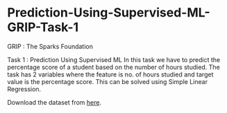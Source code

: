 # Prediction-Using-Supervised-ML-GRIP-Task-1

GRIP : The Sparks Foundation 

Task 1 : Prediction Using Supervised ML In this task we have to predict the percentage score of a student based on the number of hours studied. The task has 2 variables where the feature is no. of hours studied and target value is the percentage score. This can be solved using Simple Linear Regression.

Download the dataset from [here](https://raw.githubusercontent.com/AdiPersonalWorks/Random/master/student_scores%20-%20student_scores.csv).
